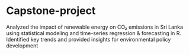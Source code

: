 # Capstone-project
Analyzed the impact of renewable energy on CO₂ emissions in Sri Lanka using  statistical modeling and time-series regression &amp; forecasting in R. Identified  key trends and provided insights for environmental policy development
